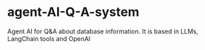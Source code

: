 # agent-AI-Q-A-system
Agent AI for Q&amp;A about database information. It is based in LLMs, LangChain tools and OpenAI
